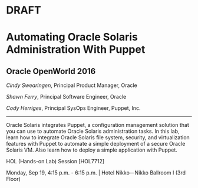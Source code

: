 # DRAFT

# Automating Oracle Solaris Administration With Puppet

## Oracle OpenWorld 2016

_Cindy Swearingen_, Principal Product Manager, Oracle

_Shawn Ferry_, Principal Software Engineer, Oracle

_Cody Herriges_, Principal SysOps Engineer, Puppet, Inc.



---



Oracle Solaris integrates Puppet, a configuration management solution that you
can use to automate Oracle Solaris administration tasks. In this lab, learn how
to integrate Oracle Solaris file system, security, and virtualization features
with Puppet to automate a simple deployment of a secure Oracle Solaris VM. Also
learn how to deploy a simple application with Puppet.

HOL (Hands-on Lab) Session [HOL7712]

Monday, Sep 19, 4:15 p.m. - 6:15 p.m. | Hotel Nikko—Nikko Ballroom I (3rd Floor)

